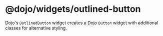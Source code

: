 # @dojo/widgets/outlined-button

Dojo's `OutlinedButton` widget creates a Dojo `Button` widget with additional classes for alternative styling.
